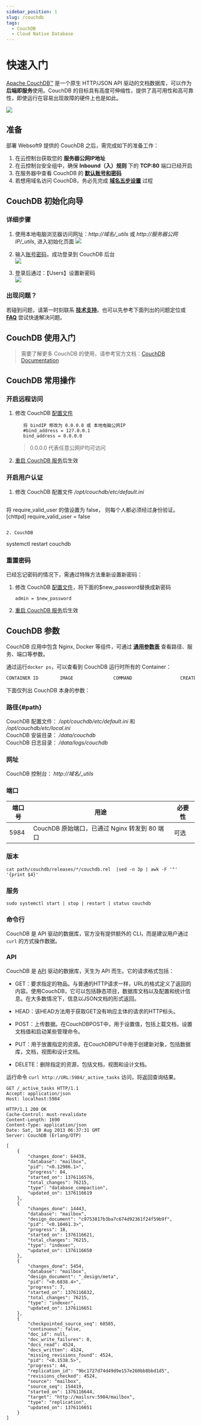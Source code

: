 ```yaml
---
sidebar_position: 1
slug: /couchdb
tags:
  - CouchDB
  - Cloud Native Database
---
```


# 快速入门

[Apache CouchDB™](https://couchdb.apache.org/) 是一个原生 HTTP/JSON API 驱动的文档数据库，可以作为**后端即服务**使用。CouchDB 的目标具有高度可伸缩性，提供了高可用性和高可靠性，即使运行在容易出现故障的硬件上也是如此。

![](https://libs.websoft9.com/Websoft9/DocsPicture/zh/couchdb/couchdb-gui-websoft9.png)

## 准备

部署 Websoft9 提供的 CouchDB 之后，需完成如下的准备工作：

1. 在云控制台获取您的 **服务器公网IP地址** 
2. 在云控制台安全组中，确保 **Inbound（入）规则** 下的 **TCP:80** 端口已经开启
3. 在服务器中查看 CouchDB 的 **[默认账号和密码](./setup/credentials)**  
4. 若想用域名访问  CouchDB，务必先完成 **[域名五步设置](./administrator/domain_step)** 过程


## CouchDB 初始化向导

### 详细步骤

1. 使用本地电脑浏览器访问网址：*http://域名/_utils* 或 *http://服务器公网 IP/_utils*, 进入初始化页面
   ![](https://libs.websoft9.com/Websoft9/DocsPicture/zh/couchdb/couchdb-init-websoft9.png)

2. 输入[账号密码](./setup/credentials)，成功登录到 CouchDB 后台  
   ![](https://libs.websoft9.com/Websoft9/DocsPicture/zh/couchdb/couchdb-admin-websoft9.png)

3. 登录后通过：【Users】设置新密码  
   ![](https://libs.websoft9.com/Websoft9/DocsPicture/zh/couchdb/couchdb-pw-websoft9.png)

### 出现问题？

若碰到问题，请第一时刻联系 **[技术支持](./helpdesk)**。也可以先参考下面列出的问题定位或  **[FAQ](./faq#setup)** 尝试快速解决问题。

## CouchDB 使用入门

> 需要了解更多 CouchDB 的使用，请参考官方文档：[CouchDB Documentation](https://docs.couchdb.org)

## CouchDB 常用操作

### 开启远程访问

1. 修改 CouchDB [配置文件](#path)
   ```
      将 bindIP 修改为 0.0.0.0 或 本地电脑公网IP
      #bind_address = 127.0.0.1
      bind_address = 0.0.0.0
   ```
   > 0.0.0.0 代表任意公网IP均可访问

2. [重启 CouchDB 服务](#service)后生效


### 开启用户认证

1. 修改 CouchDB 配置文件 */opt/couchdb/etc/default.ini*
   ```
  将 require_valid_user 的值设置为 false， 则每个人都必须经过身份验证。
   [chttpd]
   require_valid_user = false
   ```

2. CouchDB
   ```
   systemctl restart couchdb

### 重置密码

已经忘记密码的情况下，需通过特殊方法重新设置新密码：  

1. 修改 CouchDB [配置文件](#path)，将下面的$new_password替换成新密码
   ```
   admin = $new_password
   ```
2. [重启 CouchDB 服务](#service)后生效


## CouchDB 参数

CouchDB 应用中包含 Nginx, Docker 等组件，可通过 **[通用参数表](./setup/parameter)** 查看路径、服务、端口等参数。

通过运行`docker ps`，可以查看到 CouchDB 运行时所有的 Container：

```bash
CONTAINER ID        IMAGE               COMMAND                  CREATED             STATUS              PORTS                                NAMES
```


下面仅列出 CouchDB 本身的参数：

### 路径{#path}

CouchDB 配置文件： */opt/couchdb/etc/default.ini* 和 */opt/couchdb/etc/local.ini*  
CouchDB 安装目录： */data/couchdb*  
CouchDB 日志目录： */data/logs/couchdb*  

### 网址

CouchDB 控制台： *http://域名/_utils*  

### 端口

| 端口号 | 用途                                          | 必要性 |
| ------ | --------------------------------------------- | ------ |
| 5984   | CouchDB 原始端口，已通过 Nginx 转发到 80 端口 | 可选   |


### 版本

```shell
cat path/couchdb/releases/*/couchdb.rel  |sed -n 3p | awk -F '"' '{print $4}'
```

### 服务

```shell
sudo systemctl start | stop | restart | status couchdb
```

### 命令行

CouchDB 是 API 驱动的数据库，官方没有提供额外的 CLI，而是建议用户通过 `curl` 的方式操作数据。  

### API

CouchDB 是 [API](https://docs.couchdb.org/en/stable/api/index.html) 驱动的数据库，天生为 API 而生。它的请求格式包括：  

- GET：要求指定的物品。与普通的HTTP请求一样，URL的格式定义了返回的内容。使用CouchDB，它可以包括静态项目，数据库文档以及配置和统计信息。在大多数情况下，信息以JSON文档的形式返回。

- HEAD：该HEAD方法用于获取GET没有响应主体的请求的HTTP标头。

- POST：上传数据。在CouchDBPOST中，用于设置值，包括上载文档，设置文档值和启动某些管理命令。

- PUT：用于放置指定的资源。在CouchDBPUT中用于创建新对象，包括数据库，文档，视图和设计文档。

- DELETE：删除指定的资源，包括文档，视图和设计文档。


运行命令 `curl http://URL:5984/_active_tasks` 访问，将返回查询结果。

```Request
GET /_active_tasks HTTP/1.1
Accept: application/json
Host: localhost:5984
```

```Response
HTTP/1.1 200 OK
Cache-Control: must-revalidate
Content-Length: 1690
Content-Type: application/json
Date: Sat, 10 Aug 2013 06:37:31 GMT
Server: CouchDB (Erlang/OTP)

[
    {
        "changes_done": 64438,
        "database": "mailbox",
        "pid": "<0.12986.1>",
        "progress": 84,
        "started_on": 1376116576,
        "total_changes": 76215,
        "type": "database_compaction",
        "updated_on": 1376116619
    },
    {
        "changes_done": 14443,
        "database": "mailbox",
        "design_document": "c9753817b3ba7c674d92361f24f59b9f",
        "pid": "<0.10461.3>",
        "progress": 18,
        "started_on": 1376116621,
        "total_changes": 76215,
        "type": "indexer",
        "updated_on": 1376116650
    },
    {
        "changes_done": 5454,
        "database": "mailbox",
        "design_document": "_design/meta",
        "pid": "<0.6838.4>",
        "progress": 7,
        "started_on": 1376116632,
        "total_changes": 76215,
        "type": "indexer",
        "updated_on": 1376116651
    },
    {
        "checkpointed_source_seq": 68585,
        "continuous": false,
        "doc_id": null,
        "doc_write_failures": 0,
        "docs_read": 4524,
        "docs_written": 4524,
        "missing_revisions_found": 4524,
        "pid": "<0.1538.5>",
        "progress": 44,
        "replication_id": "9bc1727d74d49d9e157e260bb8bbd1d5",
        "revisions_checked": 4524,
        "source": "mailbox",
        "source_seq": 154419,
        "started_on": 1376116644,
        "target": "http://mailsrv:5984/mailbox",
        "type": "replication",
        "updated_on": 1376116651
    }
]
```

